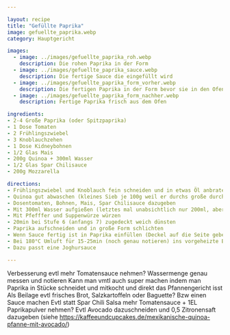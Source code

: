 ```yaml
---

layout: recipe
title: "Gefüllte Paprika"
image: gefuellte_paprika.webp
category: Hauptgericht

images:
  - image: ../images/gefuellte_paprika_roh.webp
    description: Die rohen Paprika in der Form
  - image: ../images/gefuellte_paprika_sauce.webp
    description: Die fertige Sauce die eingefüllt wird
  - image: ../images/gefuellte_paprika_form_vorher.webp
    description: Die fertigen Paprika in der Form bevor sie in den Ofen kommen
  - image: ../images/gefuellte_paprika_form_nachher.webp
    description: Fertige Paprika frisch aus dem Ofen

ingredients:
- 2-4 Große Paprika (oder Spitzpaprika)
- 1 Dose Tomaten
- 2 Frühlingszwiebel
- 3 Knoblauchzehen
- 1 Dose Kidneybohnen
- 1/2 Glas Mais
- 200g Quinoa + 300ml Wasser
- 1/2 Glas Spar Chilisauce
- 200g Mozzarella

directions:
- Frühlingszwiebel und Knoblauch fein schneiden und in etwas Öl anbraten
- Quinoa gut abwaschen (kleines Sieb je 100g weil er durchs große durchfällt) und dazugeben
- Dosentomaten, Bohnen, Mais, Spar Chilisauce dazugeben
- Mit 300ml Wasser aufgießen (letztes mal unabsichtlich nur 200ml, aber ca 50-100 nachgegeben)
- Mit Pfefffer und Suppenwürze würzen
- 20min bei Stufe 6 (anfangs 7) zugedeckt weich dünsten
- Paprika aufschneiden und in große Form schlichten
- Wenn Sauce fertig ist in Paprika einfüllen (Deckel auf die Seite geben) und mit geschnittenem Mozzarella bedecken
- Bei 180°C Umluft für 15-25min (noch genau notieren) ins vorgeheizte Backrohr geben (bis Käse leicht braun ist)
- Dazu passt eine Joghursauce

---
```


Verbesserung evtl mehr Tomatensauce nehmen? Wassermenge genau messen und notieren
Kann man vmtl auch super machen indem man Paprika in Stücke schneidet und mitkocht und direkt das Pfannengericht isst
Als Beilage evtl frisches Brot, Salzkartoffeln oder Baguette? Bzw einen Sauce machen
Evtl statt Spar Chili Salsa mehr Tomatensauce + 1EL Paprikapulver nehmen?
Evtl Avocado dazuschneiden und 0,5 Zitronensaft dazugeben (siehe https://kaffeeundcupcakes.de/mexikanische-quinoa-pfanne-mit-avocado/)